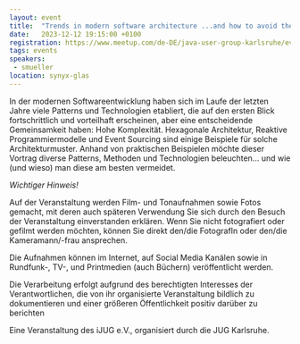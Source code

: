 ```yaml
---
layout: event
title:  "Trends in modern software architecture ...and how to avoid them"
date:   2023-12-12 19:15:00 +0100
registration: https://www.meetup.com/de-DE/java-user-group-karlsruhe/events/296236433/
tags: events
speakers:
 - smueller
location: synyx-glas
---
```


In der modernen Softwareentwicklung haben sich im Laufe der letzten
Jahre viele Patterns und Technologien etabliert, die auf den ersten
Blick fortschrittlich und vorteilhaft erscheinen, aber eine
entscheidende Gemeinsamkeit haben: Hohe Komplexität. Hexagonale
Architektur, Reaktive Programmiermodelle und Event Sourcing sind einige
Beispiele für solche Architekturmuster. Anhand von praktischen
Beispielen möchte dieser Vortrag diverse Patterns, Methoden und
Technologien beleuchten... und wie (und wieso) man diese am besten
vermeidet.

*Wichtiger Hinweis!*

Auf der Veranstaltung werden Film- und Tonaufnahmen sowie Fotos gemacht, mit deren auch späteren Verwendung Sie sich durch den Besuch der Veranstaltung einverstanden erklären. Wenn Sie nicht fotografiert oder gefilmt werden möchten, können Sie direkt den/die FotografIn oder den/die Kameramann/-frau ansprechen.

Die Aufnahmen können im Internet, auf Social Media Kanälen sowie in Rundfunk-, TV-, und Printmedien (auch Büchern) veröffentlicht werden.

Die Verarbeitung erfolgt aufgrund des berechtigten Interesses der Verantwortlichen, die von ihr organisierte Veranstaltung bildlich zu dokumentieren und einer größeren Öffentlichkeit positiv darüber zu berichten

Eine Veranstaltung des iJUG e.V., organisiert durch die JUG Karlsruhe.
